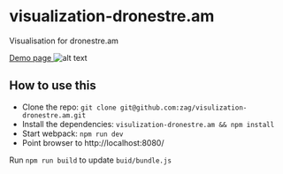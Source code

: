 # visualization-dronestre.am
Visualisation for dronestre.am

[Demo page ](http://zag.github.io/drone.am/)
![alt text](http://zag.github.io/drone.am/screenshotm.jpg "Demo")

## How to use this

  * Clone the repo: `git clone git@github.com:zag/visulization-dronestre.am.git`
  * Install the dependencies: `visulization-dronestre.am && npm install`
  * Start webpack: `npm run dev`
  * Point browser to http://localhost:8080/

Run `npm run build` to update `buid/bundle.js`

